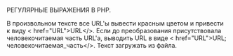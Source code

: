 РЕГУЛЯРНЫЕ ВЫРАЖЕНИЯ В РНР.

В произвольном тексте все URL'ы вывести красным цветом и привести к виду < href="URL">URL</>. 
Если до преобразования присутствовала человекочитаемая часть URL'а, выводить URL в виде < href="URL">URL; человекочитаемая_часть</>. Текст загружать из файла.
